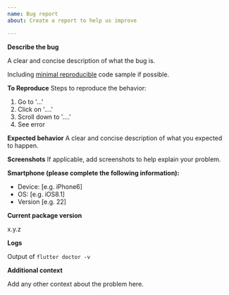 ```yaml
---
name: Bug report
about: Create a report to help us improve

---
```


**Describe the bug**

A clear and concise description of what the bug is.

Including [minimal reproducible](https://stackoverflow.com/help/minimal-reproducible-example) code sample if possible.

**To Reproduce**
Steps to reproduce the behavior:
1. Go to '...'
2. Click on '....'
3. Scroll down to '....'
4. See error

**Expected behavior**
A clear and concise description of what you expected to happen.

**Screenshots**
If applicable, add screenshots to help explain your problem.

**Smartphone (please complete the following information):**
 - Device: [e.g. iPhone6]
 - OS: [e.g. iOS8.1]
 - Version [e.g. 22]

**Current package version**

x.y.z

**Logs**

Output of ```flutter doctor -v```

**Additional context**

Add any other context about the problem here.
